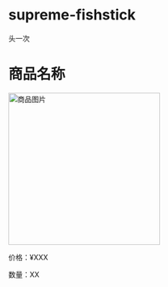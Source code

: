 # supreme-fishstick
头一次
<!DOCTYPE html>
<html lang="zh">
<head>
    <meta charset="UTF-8">
    <meta name="viewport" content="width=device-width, initial-scale=1.0">
    <title>我的商品</title>
</head>
<body>
    <h1>商品名称</h1>
    <img src="https://cdn.discordapp.com/attachments/1153972871031443549/1160587760860680202/clpou11_a_Chinese_girlsneakersOversized_T-shirtIn_front_of_the__b38cfa91-fd4c-4702-a62b-46ad7e3a1c9b.png?ex=65353494&is=6522bf94&hm=7dcede42e2f620822d418aeacf2e19f9f264b73a5cb39196cc9e3d270bd95201&" alt="商品图片" width="300">
    <p>价格：¥XXX</p>
    <p>数量：XX</p>
</body>
</html>
